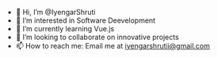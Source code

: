 - 👋 Hi, I’m @IyengarShruti
- 👀 I’m interested in Software Deevelopment
- 🌱 I’m currently learning Vue.js
- 💞️ I’m looking to collaborate on innovative projects
- 📫 How to reach me: Email me at iyengarshrutii@gmail.com

<!---
IyengarShruti/IyengarShruti is a ✨ special ✨ repository because its `README.md` (this file) appears on your GitHub profile.
You can click the Preview link to take a look at your changes.
--->
